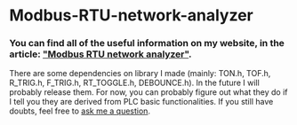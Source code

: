 # Modbus-RTU-network-analyzer
### You can find all of the useful information on my website, in the article: ["Modbus RTU network analyzer"](https://deeptronix.wordpress.com/2025/08/03/modbus-rtu-network-analyzer/).
There are some dependencies on library I made (mainly: TON.h, TOF.h, R_TRIG.h, F_TRIG.h, RT_TOGGLE.h, DEBOUNCE.h). In the future I will probably release them. For now, you can probably figure out what they do if I tell you they are derived from PLC basic functionalities.
If you still have doubts, feel free to [ask me a question](https://deeptronix.wordpress.com/contact/).
